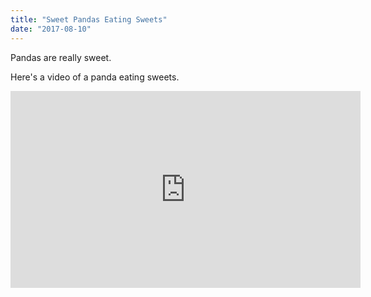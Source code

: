 ```yaml
---
title: "Sweet Pandas Eating Sweets"
date: "2017-08-10"
---
```


Pandas are really sweet. 

Here's a video of a panda eating sweets.

<iframe width="560" height="315" src="https://www.youtube.com/embed/4n0xNbfJLR8" frameborder="0" allowfullscreen></iframe>